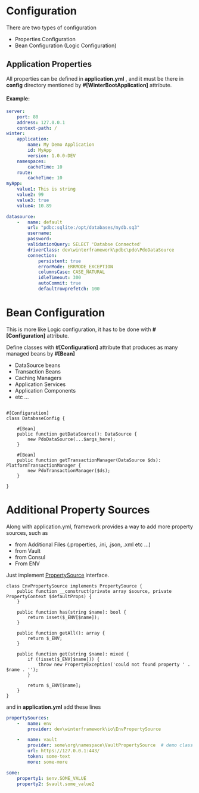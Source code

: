 # Configuration

There are two types of configuration

- Properties Configuration
- Bean Configuration (Logic Configuration)

## Application Properties

All properties can be defined in **application.yml** , and it must be there in **config**
directory mentioned by **#[WinterBootApplication]** attribute.

#### Example:

```yaml
server:
    port: 80
    address: 127.0.0.1
    context-path: /
winter:
    application:
        name: My Demo Application
        id: MyApp
        version: 1.0.0-DEV
    namespaces:
        cacheTime: 10
    route:
        cacheTime: 10
myApp:
    value1: This is string
    value2: 99
    value3: true
    value4: 10.89

datasource:
    -   name: default
        url: "pdbc:sqlite:/opt/databases/mydb.sq3"
        username:
        password:
        validationQuery: SELECT 'Databse Connected'
        driverClass: dev\winterframework\pdbc\pdo\PdoDataSource
        connection:
            persistent: true
            errorMode: ERRMODE_EXCEPTION
            columnsCase: CASE_NATURAL
            idleTimeout: 300
            autoCommit: true
            defaultrowprefetch: 100

```

# Bean Configuration

This is more like Logic configuration, it has to be done with **#[Configuration]** attribute.

Define classes with **#[Configuration]** attribute that produces as many managed beans by **#[Bean]**

- DataSource beans
- Transaction Beans
- Caching Managers
- Application Services
- Application Components
- etc ...

```phpt

#[Configuration]
class DatabaseConfig {

    #[Bean]
    public function getDataSource(): DataSource {
        new PdoDataSource(...$args_here);
    }
    
    #[Bean]
    public function getTransactionManager(DataSource $ds): PlatformTransactionManager {
        new PdoTransactionManager($ds);
    }

}

```

# Additional Property Sources

Along with application.yml, framework provides a way to add more property sources, such as

- from Additional Files (.properties, .ini, .json, .xml etc ...)
- from Vault
- from Consul
- From ENV

Just implement [PropertySource](../src/io/PropertySource.php) interface.

```phpt
class EnvPropertySource implements PropertySource {
    public function __construct(private array $source, private PropertyContext $defaultProps) {
    }
    
    public function has(string $name): bool {
        return isset($_ENV[$name]);
    }

    public function getAll(): array {
        return $_ENV;
    }
    
    public function get(string $name): mixed {
        if (!isset($_ENV[$name])) {
            throw new PropertyException('could not found property ' . $name . '');
        }
        
        return $_ENV[$name];
    }
}
```

and in **application.yml** add these lines

```yaml
propertySources:
    -   name: env
        provider: dev\winterframework\io\EnvPropertySource

    -   name: vault
        provider: some\org\namespace\VaultPropertySource  # demo class name, This is not implemented in framework
        url: https://127.0.0.1:443/
        token: some-text
        more: some-more

some:
    property1: $env.SOME_VALUE
    property2: $vault.some_value2
```

